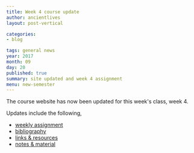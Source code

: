 ```yaml
---
title: Week 4 course update
author: ancientlives
layout: post-vertical

categories:
- blog

tags: general news
year: 2017
month: 09
day: 20
published: true
summary: site updated and week 4 assignment
menu: new-semester
---
```


The course website has now been updated for this week's class, week 4.

Updates include the following,

* [weekly assignment](/weekly_assignment)
* [bibliography](/bibliography)
* [links & resources](/links)
* [notes & material](/notes)
